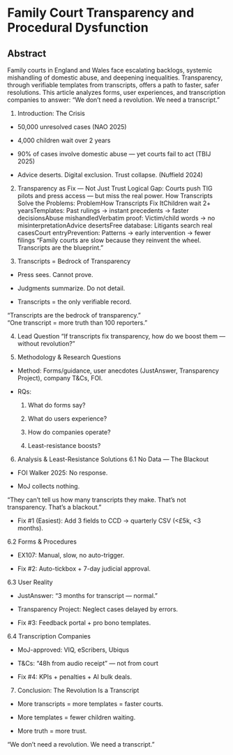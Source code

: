 # Family Court Transparency and Procedural Dysfunction

## Abstract
Family courts in England and Wales face escalating backlogs, systemic mishandling of domestic abuse, and deepening inequalities. Transparency, through verifiable templates from transcripts, offers a path to faster, safer resolutions. This article analyzes forms, user experiences, and transcription companies to answer: “We don’t need a revolution. We need a transcript.”

1. Introduction: The Crisis

* 50,000 unresolved cases (NAO 2025)

* 4,000 children wait over 2 years

* 90% of cases involve domestic abuse — yet courts fail to act (TBIJ 2025)

* Advice deserts. Digital exclusion. Trust collapse. (Nuffield 2024)

2. Transparency as Fix — Not Just Trust
Logical Gap: Courts push TIG pilots and press access — but miss the real power.
How Transcripts Solve the Problems:
ProblemHow Transcripts Fix ItChildren wait 2+ yearsTemplates: Past rulings → instant precedents → faster decisionsAbuse mishandledVerbatim proof: Victim/child words → no misinterpretationAdvice desertsFree database: Litigants search real casesCourt entryPrevention: Patterns → early intervention → fewer filings
“Family courts are slow because they reinvent the wheel. Transcripts are the blueprint.”

3. Transcripts = Bedrock of Transparency

* Press sees. Cannot prove.

* Judgments summarize. Do not detail.

* Transcripts = the only verifiable record.

“Transcripts are the bedrock of transparency.”\
“One transcript = more truth than 100 reporters.”

4. Lead Question
“If transcripts fix transparency, how do we boost them — without revolution?”

5. Methodology & Research Questions

* Method: Forms/guidance, user anecdotes (JustAnswer, Transparency Project), company T&Cs, FOI.

* RQs:

  1. What do forms say?

  2. What do users experience?

  3. How do companies operate?

  4. Least-resistance boosts?

6. Analysis & Least-Resistance Solutions
6.1 No Data — The Blackout

* FOI Walker 2025: No response.

* MoJ collects nothing.

“They can’t tell us how many transcripts they make. That’s not transparency. That’s a blackout.”

* Fix #1 (Easiest): Add 3 fields to CCD → quarterly CSV (<£5k, <3 months).

6.2 Forms & Procedures

* EX107: Manual, slow, no auto-trigger.

* Fix #2: Auto-tickbox + 7-day judicial approval.

6.3 User Reality

* JustAnswer: “3 months for transcript — normal.”

* Transparency Project: Neglect cases delayed by errors.

* Fix #3: Feedback portal + pro bono templates.

6.4 Transcription Companies

* MoJ-approved: VIQ, eScribers, Ubiqus

* T&Cs: “48h from audio receipt” — not from court

* Fix #4: KPIs + penalties + AI bulk deals.

7. Conclusion: The Revolution Is a Transcript

* More transcripts = more templates = faster courts.

* More templates = fewer children waiting.

* More truth = more trust.

“We don’t need a revolution. We need a transcript.”
